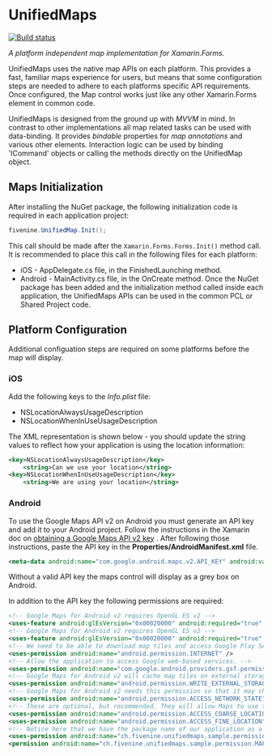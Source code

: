 # UnifiedMaps
[![Build status](https://ci.appveyor.com/api/projects/status/6he9c8towob43oyc?svg=true)](https://ci.appveyor.com/project/mightea/unifiedmaps)

*A platform independent map implementation for Xamarin.Forms.*

UnifiedMaps uses the native map APIs on each platform. This provides a fast, familiar maps experience for users, but means that some configuration steps are needed to adhere to each platforms specific API requirements. Once configured, the Map control works just like any other Xamarin.Forms element in common code.

UnifiedMaps is designed from the ground up with *MVVM* in mind. In contrast to other implementations all map related tasks can be used with data-binding. It provides *bindable* properties for *map annotations* and various other elements. Interaction logic can be used by binding 'ICommand' objects or calling the methods directly on the UnifiedMap object.  

## Maps Initialization
After installing the NuGet package, the following initialization code is required in each application project:

```c#
fivenine.UnifiedMap.Init();
```
This call should be made after the `Xamarin.Forms.Forms.Init()` method call. It is recommended to place this call in the following files for each platform:

 * iOS - AppDelegate.cs file, in the FinishedLaunching method.
 * Android - MainActivity.cs file, in the OnCreate method.
Once the NuGet package has been added and the initialization method called inside each application, the UnifiedMaps APIs can be used in the common PCL or Shared Project code.

## Platform Configuration
Additional configuation steps are required on some platforms before the map will display.

### iOS
Add the following keys to the  _Info.plist_ file:
 * NSLocationAlwaysUsageDescription
 * NSLocationWhenInUseUsageDescription


The XML representation is shown below - you should update the string values to reflect how your application is using the location information:

```xml
<key>NSLocationAlwaysUsageDescription</key>
    <string>Can we use your location</string>
<key>NSLocationWhenInUseUsageDescription</key>
    <string>We are using your location</string>
```

### Android
To use the Google Maps API v2 on Android you must generate an API key and add it to your Android project. Follow the instructions in the Xamarin doc on [obtaining a Google Maps API v2 key](http://developer.xamarin.com/guides/android/platform_features/maps_and_location/maps/obtaining_a_google_maps_api_key/) . After following those instructions, paste the API key in the **Properties/AndroidManifest.xml** file.

```xml
<meta-data android:name="com.google.android.maps.v2.API_KEY" android:value="AbCdEfGhIjKlMnOpQrStUvWValueGoesHere" />
```

Without a valid API key the maps control will display as a grey box on Android.

In addition to the API key the following permissions are required:

```xml
<!-- Google Maps for Android v2 requires OpenGL ES v2 -->
<uses-feature android:glEsVersion="0x00020000" android:required="true" />
<!-- Google Maps for Android v2 requires OpenGL ES v2 -->
<uses-feature android:glEsVersion="0x00020000" android:required="true" />
<!-- We need to be able to download map tiles and access Google Play Services-->
<uses-permission android:name="android.permission.INTERNET" />
<!-- Allow the application to access Google web-based services. -->
<uses-permission android:name="com.google.android.providers.gsf.permission.READ_GSERVICES" />
<!-- Google Maps for Android v2 will cache map tiles on external storage -->
<uses-permission android:name="android.permission.WRITE_EXTERNAL_STORAGE" />
<!-- Google Maps for Android v2 needs this permission so that it may check the connection state as it must download data -->
<uses-permission android:name="android.permission.ACCESS_NETWORK_STATE" />
<!-- These are optional, but recommended. They will allow Maps to use the My Location provider. -->
<uses-permission android:name="android.permission.ACCESS_COARSE_LOCATION" />
<uses-permission android:name="android.permission.ACCESS_FINE_LOCATION" />
<!-- Notice here that we have the package name of our application as a prefix on the permissions. -->
<uses-permission android:name="ch.fivenine.unifiedmaps.sample.permission.MAPS_RECEIVE" />
<permission android:name="ch.fivenine.unifiedmaps.sample.permission.MAPS_RECEIVE" android:protectionLevel="signature" />
```
